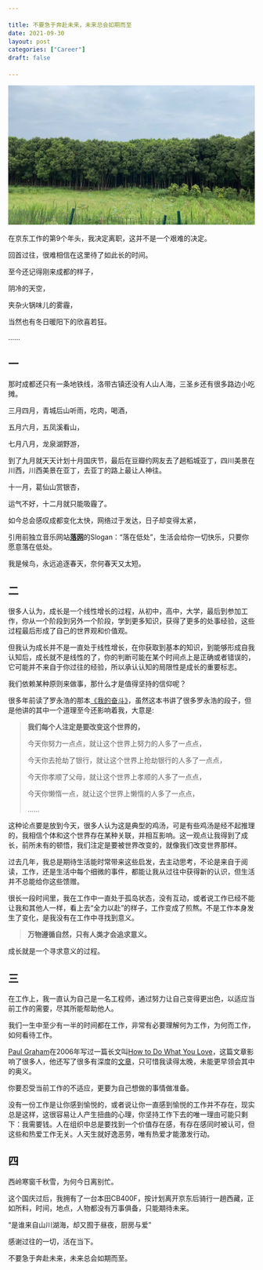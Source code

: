 ```yaml
---

title: 不要急于奔赴未来，未来总会如期而至
date: 2021-09-30
layout: post
categories: ["Career"]
draft: false

---
```


![成都-青龙湖公园](/images/2021-09-30-i-am-quit/qinglonghu.jpeg "成都-青龙湖公园")

在京东工作的第9个年头，我决定离职，这并不是一个艰难的决定。

回首过往，很难相信在这里待了如此长的时间。

至今还记得刚来成都的样子，

阴冷的天空，

夹杂火锅味儿的雾霾，

当然也有冬日暖阳下的欣喜若狂。

......

## 一

那时成都还只有一条地铁线，洛带古镇还没有人山人海，三圣乡还有很多路边小吃摊。

三月四月，青城后山听雨，吃肉，喝酒，

五月六月，五凤溪看山，

七月八月，龙泉湖野游，

到了九月就天天计划十月国庆节，最后在豆瓣约网友去了趟稻城亚丁，四川美景在川西，川西美景在亚丁，去亚丁的路上最让人神往。

十一月，葛仙山赏银杏，

运气不好，十二月就只能吸霾了。

如今总会感叹成都变化太快，网络过于发达，日子却变得太紧，

引用前独立音乐网站[**落网**](http://luoo.net)的Slogan：“落在低处”，生活会给你一切快乐，只要你愿意落在低处。

我是候鸟，永远追逐春天，奈何春天又太短。

## 二

很多人认为，成长是一个线性增长的过程，从初中，高中，大学，最后到参加工作，你从一个阶段到另外一个阶段，学到更多知识，获得了更多的处事经验，这些过程最后形成了自己的世界观和价值观。

但我认为成长并不是一直处于线性增长，在你获取到基本的知识，到能够形成自我认知后，成长就不是线性的了，你的判断可能在某个时间点上是正确或者错误的，它可能并不来自于你过往的经验，所以承认认知的局限性是成长的重要标志。

我们依赖某种原则来做事，那什么才是值得坚持的信仰呢？

很多年前读了罗永浩的那本[《我的奋斗》](https://book.douban.com/subject/4741216/)，虽然这本书讲了很多罗永浩的段子，但是他讲的其中一个道理至今还影响着我，大意是:

> **我们每个人注定是要改变这个世界的，**
> 
> 今天你努力一点点，就让这个世界上努力的人多了一点点，
> 
> 今天你去抢劫了银行，就让这个世界上抢劫银行的人多了一点点，
> 
> 今天你孝顺了父母，就让这个世界上孝顺的人多了一点点，
> 
> 今天你懒惰一点，就让这个世界上懒惰的人多了一点点，
> 
> ......

这种论点要是放到今天，很多人认为这是典型的鸡汤，可是有些鸡汤是经不起推理的，我相信个体和这个世界存在某种关联，并相互影响。这一观点让我得到了成长，前所未有的顿悟，我们注定是要被世界改变的，就像我们改变世界那样。

过去几年，我总是期待生活能时常带来这些启发，去主动思考，不论是来自于阅读，工作，还是生活中每个细微的事件，都能让我从过往中获得新的认识，但生活并不总能给你这些馈赠。

很长一段时间里，我在工作中一直处于孤岛状态，没有互动，或者说工作已经不能让我和其他人一样，看上去“全力以赴”的样子，工作变成了煎熬。不是工作本身发生了变化，是我没有在工作中寻找到意义。

> **万物遵循自然，只有人类才会追求意义。**

成长就是一个寻求意义的过程。

## 三

在工作上，我一直认为自己是一名工程师，通过努力让自己变得更出色，以适应当前工作的需要，尽其所能帮助他人。

我们一生中至少有一半的时间都在工作，非常有必要理解何为工作，为何而工作，如何看待工作。

[Paul Graham](http://www.paulgraham.com/bio.html)在2006年写过一篇长文叫[How to Do What You Love](http://www.paulgraham.com/love.html)，这篇文章影响了很多人，他还写了很多有深度的[文章](http://www.paulgraham.com/articles.html)，只可惜我读得太晚，未能更早领会其中的奥义。

你要忍受当前工作的不适应，更要为自己想做的事情做准备。

没有一份工作是让你感到愉悦的，或者说让你一直感到愉悦的工作并不存在，现实总是这样，这很容易让人产生扭曲的心理，你坚持工作下去的唯一理由可能只剩下：我需要钱。人在组织中总是要找到一个价值存在感，有存在感同时被认可，但这些和热爱工作无关。人天生就好逸恶劳，唯有热爱才能激发行动。

## 四

西岭寒窗千秋雪，为何今日离别忙。

这个国庆过后，我拥有了一台本田CB400F，按计划离开京东后骑行一趟西藏，正如所料，时间，地点，人物都没有万事俱备，只能期待未来。

“是谁来自山川湖海，却又囿于昼夜，厨房与爱”

感谢过往的一切，活在当下。

不要急于奔赴未来，未来总会如期而至。